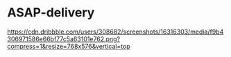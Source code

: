 # ASAP-delivery
https://cdn.dribbble.com/users/308682/screenshots/16316303/media/f9b4306971586e66bf77c5a63101e762.png?compress=1&resize=768x576&vertical=top
